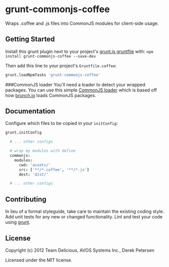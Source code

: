 # grunt-commonjs-coffee

Wraps .coffee and .js files into CommonJS modules for client-side usage.

## Getting Started
Install this grunt plugin next to your project's [grunt.js gruntfile][getting_started] with: ``npm install grunt-commonjs-coffee --save-dev``

Then add this line to your project's ``Gruntfile.coffee``:

```coffeescript
grunt.loadNpmTasks 'grunt-commonjs-coffee'
```

###CommonJS loader
You'll need a loader to detect your wrapped packages. You can use this simple [CommonJS loader](https://github.com/chrisabrams/commonjs) which is based off how [brunch.io](http://brunch.io) loads CommonJS packages.

[grunt]: https://github.com/gruntjs/grunt
[getting_started]: https://github.com/gruntjs/grunt/wiki/Getting-started

## Documentation
Configure which files to be copied in your `initConfig`:

```coffeescript
grunt.initConfig

  # ... other configs

  # wrap my modules with define
  commonjs:
    modules:
      cwd: 'assets/'
      src: ['**/*.coffee', '**/*.js']
      dest: 'dist/'

  # ... other configs
```

## Contributing
In lieu of a formal styleguide, take care to maintain the existing coding style. Add unit tests for any new or changed functionality. Lint and test your code using [grunt][grunt].

## License
Copyright (c) 2012 Team Delicious, AVOS Systems Inc., Derek Petersen

Licensed under the MIT license.
